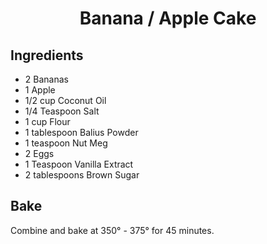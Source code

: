 <h1><p align="center">Banana / Apple Cake</p></h1>

## Ingredients

- 2 Bananas
- 1 Apple
- 1/2 cup Coconut Oil
- 1/4 Teaspoon Salt
- 1 cup Flour
- 1 tablespoon Balius Powder
- 1 teaspoon Nut Meg
- 2 Eggs
- 1 Teaspoon Vanilla Extract 
- 2 tablespoons Brown Sugar

## Bake

Combine and bake at 350° - 375° for 45 minutes.